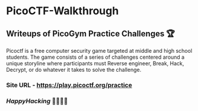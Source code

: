 # PicoCTF-Walkthrough

## Writeups of PicoGym Practice Challenges 🏆

Picoctf is a free computer security game targeted at middle and high school students. The game consists of a series of challenges centered around a unique storyline where participants must Reverse engineer, Break, Hack, Decrypt, or do whatever it takes to solve the challenge.

### Site URL - https://play.picoctf.org/practice

### *HappyHacking* 🕵️‍♂️🕵️‍♀️
